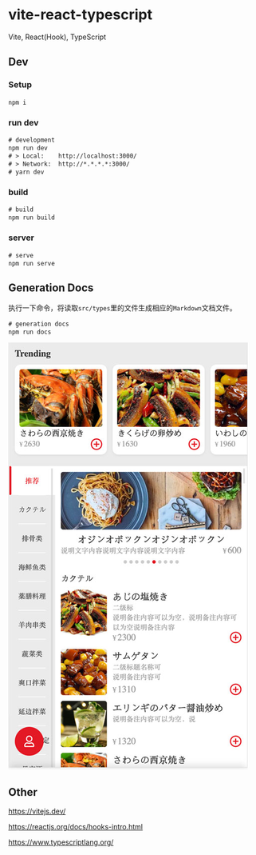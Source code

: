 # vite-react-typescript

Vite, React(Hook), TypeScript

## Dev

### Setup

```shell script
npm i
```

### run dev

```shell script
# development
npm run dev
# > Local:    http://localhost:3000/
# > Network:  http://*.*.*.*:3000/
# yarn dev
```

### build

```shell script
# build
npm run build
```

### server

```shell script
# serve
npm run serve
```

## Generation Docs

执行一下命令，将读取`src/types`里的文件生成相应的`Markdown`文档文件。

```shell script
# generation docs
npm run docs
```

![ScreenShot](./screen-shot.jpg)

## Other

https://vitejs.dev/

https://reactjs.org/docs/hooks-intro.html

https://www.typescriptlang.org/

